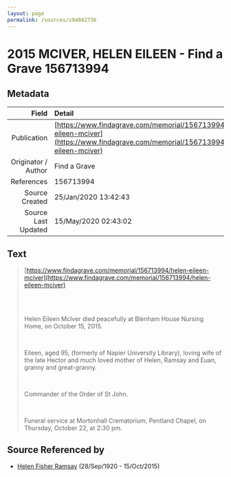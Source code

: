 ```yaml
---
layout: page
permalink: /sources/s94842736
---
```


# 2015 MCIVER, HELEN EILEEN - Find a Grave 156713994

## Metadata

Field | Detail
---:|:---
Publication | [https://www.findagrave.com/memorial/156713994/helen-eileen-mciver](https://www.findagrave.com/memorial/156713994/helen-eileen-mciver)
Originator / Author | Find a Grave
References | 156713994
Source Created | 25/Jan/2020 13:42:43
Source Last Updated | 15/May/2020 02:43:02

## Text

> [https://www.findagrave.com/memorial/156713994/helen-eileen-mciver](https://www.findagrave.com/memorial/156713994/helen-eileen-mciver)
>
> <br/>
>
> <br/>
>
> Helen Eileen McIver died peacefully at Blenham House Nursing Home, on October 15, 2015. 
>
> <br/>
>
> Eileen, aged 95, (formerly of Napier University Library), loving wife of the late Hector and much loved mother of Helen, Ramsay and Euan, granny and great-granny. 
>
> <br/>
>
> Commander of the Order of St John. 
>
> <br/>
>
> Funeral service at Mortonhall Crematorium, Pentland Chapel, on Thursday, October 22, at 2:30 pm.
>

## Source Referenced by

* [Helen Fisher Ramsay](../people/@34267190@-helen-fisher-ramsay-b1920-9-28-d2015-10-15.md) (28/Sep/1920 - 15/Oct/2015)
